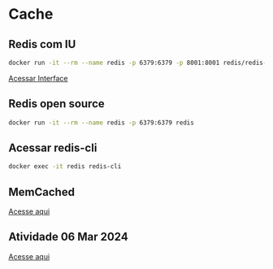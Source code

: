 # Cache


## Redis com IU

```BASH
docker run -it --rm --name redis -p 6379:6379 -p 8001:8001 redis/redis-stack:latest
```

[Acessar Interface](http://localhost:8001)

## Redis open source

```BASH
docker run -it --rm --name redis -p 6379:6379 redis
```

## Acessar redis-cli 

```BASH
docker exec -it redis redis-cli
```

## MemCached

[Acesse aqui](./memCached.md)


## Atividade 06 Mar 2024

[Acesse aqui](./atividade_06_03_2024.md)

